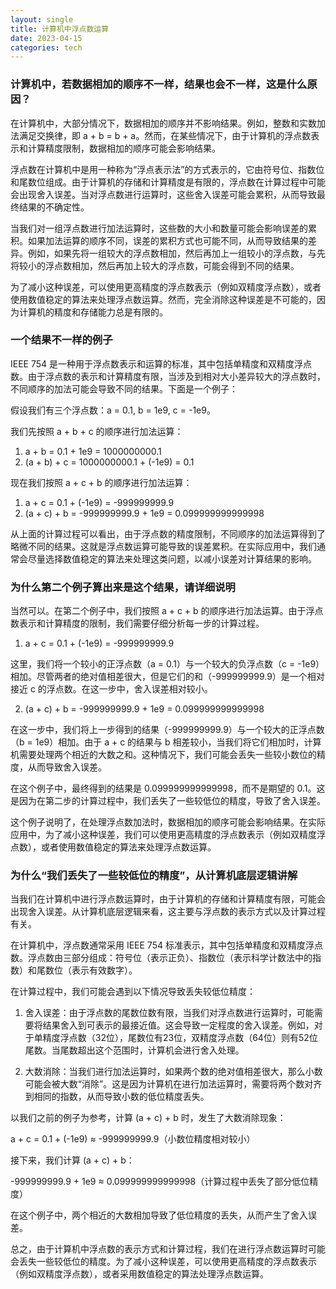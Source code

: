 ```yaml
---
layout: single
title: 计算机中浮点数运算
date: 2023-04-15
categories: tech
---
```


### 计算机中，若数据相加的顺序不一样，结果也会不一样，这是什么原因？

在计算机中，大部分情况下，数据相加的顺序并不影响结果。例如，整数和实数加法满足交换律，即 a + b = b + a。然而，在某些情况下，由于计算机的浮点数表示和计算精度限制，数据相加的顺序可能会影响结果。

浮点数在计算机中是用一种称为“浮点表示法”的方式表示的，它由符号位、指数位和尾数位组成。由于计算机的存储和计算精度是有限的，浮点数在计算过程中可能会出现舍入误差。当对浮点数进行运算时，这些舍入误差可能会累积，从而导致最终结果的不确定性。

当我们对一组浮点数进行加法运算时，这些数的大小和数量可能会影响误差的累积。如果加法运算的顺序不同，误差的累积方式也可能不同，从而导致结果的差异。例如，如果先将一组较大的浮点数相加，然后再加上一组较小的浮点数，与先将较小的浮点数相加，然后再加上较大的浮点数，可能会得到不同的结果。

为了减小这种误差，可以使用更高精度的浮点数表示（例如双精度浮点数），或者使用数值稳定的算法来处理浮点数运算。然而，完全消除这种误差是不可能的，因为计算机的精度和存储能力总是有限的。

### 一个结果不一样的例子

IEEE 754 是一种用于浮点数表示和运算的标准，其中包括单精度和双精度浮点数。由于浮点数的表示和计算精度有限，当涉及到相对大小差异较大的浮点数时，不同顺序的加法可能会导致不同的结果。下面是一个例子：

假设我们有三个浮点数：a = 0.1, b = 1e9, c = -1e9。

我们先按照 a + b + c 的顺序进行加法运算：

1. a + b = 0.1 + 1e9 = 1000000000.1
2. (a + b) + c = 1000000000.1 + (-1e9) = 0.1

现在我们按照 a + c + b 的顺序进行加法运算：

1. a + c = 0.1 + (-1e9) = -999999999.9
2. (a + c) + b = -999999999.9 + 1e9 = 0.099999999999998

从上面的计算过程可以看出，由于浮点数的精度限制，不同顺序的加法运算得到了略微不同的结果。这就是浮点数运算可能导致的误差累积。在实际应用中，我们通常会尽量选择数值稳定的算法来处理这类问题，以减小误差对计算结果的影响。

### 为什么第二个例子算出来是这个结果，请详细说明

当然可以。在第二个例子中，我们按照 a + c + b 的顺序进行加法运算。由于浮点数表示和计算精度的限制，我们需要仔细分析每一步的计算过程。

1. a + c = 0.1 + (-1e9) = -999999999.9

这里，我们将一个较小的正浮点数（a = 0.1）与一个较大的负浮点数（c = -1e9）相加。尽管两者的绝对值相差很大，但是它们的和（-999999999.9）是一个相对接近 c 的浮点数。在这一步中，舍入误差相对较小。

2. (a + c) + b = -999999999.9 + 1e9 = 0.099999999999998

在这一步中，我们将上一步得到的结果（-999999999.9）与一个较大的正浮点数（b = 1e9）相加。由于 a + c 的结果与 b 相差较小，当我们将它们相加时，计算机需要处理两个相近的大数之和。这种情况下，我们可能会丢失一些较小数位的精度，从而导致舍入误差。

在这个例子中，最终得到的结果是 0.099999999999998，而不是期望的 0.1。这是因为在第二步的计算过程中，我们丢失了一些较低位的精度，导致了舍入误差。

这个例子说明了，在处理浮点数加法时，数据相加的顺序可能会影响结果。在实际应用中，为了减小这种误差，我们可以使用更高精度的浮点数表示（例如双精度浮点数），或者使用数值稳定的算法来处理浮点数运算。



### 为什么“我们丢失了一些较低位的精度”，从计算机底层逻辑讲解

当我们在计算机中进行浮点数运算时，由于计算机的存储和计算精度有限，可能会出现舍入误差。从计算机底层逻辑来看，这主要与浮点数的表示方式以及计算过程有关。

在计算机中，浮点数通常采用 IEEE 754 标准表示，其中包括单精度和双精度浮点数。浮点数由三部分组成：符号位（表示正负）、指数位（表示科学计数法中的指数）和尾数位（表示有效数字）。

在计算过程中，我们可能会遇到以下情况导致丢失较低位精度：

1. 舍入误差：由于浮点数的尾数位数有限，当我们对浮点数进行运算时，可能需要将结果舍入到可表示的最接近值。这会导致一定程度的舍入误差。例如，对于单精度浮点数（32位），尾数位有23位，双精度浮点数（64位）则有52位尾数。当尾数超出这个范围时，计算机会进行舍入处理。

2. 大数消除：当我们进行加法运算时，如果两个数的绝对值相差很大，那么小数可能会被大数“消除”。这是因为计算机在进行加法运算时，需要将两个数对齐到相同的指数，从而导致小数的低位精度丢失。

以我们之前的例子为参考，计算 (a + c) + b 时，发生了大数消除现象：

a + c = 0.1 + (-1e9) ≈ -999999999.9（小数位精度相对较小）

接下来，我们计算 (a + c) + b：

-999999999.9 + 1e9 ≈ 0.099999999999998（计算过程中丢失了部分低位精度）

在这个例子中，两个相近的大数相加导致了低位精度的丢失，从而产生了舍入误差。

总之，由于计算机中浮点数的表示方式和计算过程，我们在进行浮点数运算时可能会丢失一些较低位的精度。为了减小这种误差，可以使用更高精度的浮点数表示（例如双精度浮点数），或者采用数值稳定的算法处理浮点数运算。
